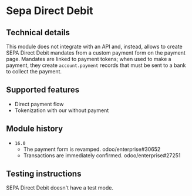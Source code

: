 # Sepa Direct Debit

## Technical details

This module does not integrate with an API and, instead, allows to create SEPA Direct Debit mandates
from a custom payment form on the payment page. Mandates are linked to payment tokens; when used to
make a payment, they create `account.payment` records that must be sent to a bank to collect the
payment.

## Supported features

- Direct payment flow
- Tokenization with our without payment

## Module history

- `16.0`
  - The payment form is revamped. odoo/enterprise#30652
  - Transactions are immediately confirmed. odoo/enterprise#27251

## Testing instructions

SEPA Direct Debit doesn't have a test mode.
